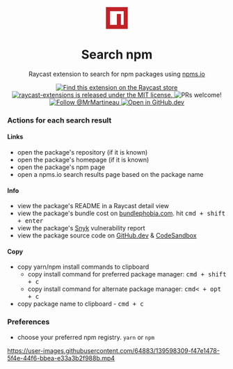 <div align="center">
  <img
    src="https://github.com/mrmartineau/raycast-extensions/blob/main/search-npm/assets/command-icon.png?raw=true"
    width="50"
  />

  <h1>
    Search npm
  </h1>

Raycast extension to search for npm packages using [npms.io](https://npms.io)

  <p>
    <a href="https://www.raycast.com/mrmartineau/search-npm">
      <img src="https://img.shields.io/badge/Raycast-Store-red.svg"
        alt="Find this extension on the Raycast store"
      />
    </a>
    <a
      href="https://github.com/MrMartineau/raycast-extensions/blob/master/LICENSE"
    >
      <img
        src="https://img.shields.io/badge/license-MIT-blue.svg"
        alt="raycast-extensions is released under the MIT license."
      />
    </a>
    <img
      src="https://img.shields.io/badge/PRs-welcome-brightgreen.svg"
      alt="PRs welcome!"
    />
    <a href="https://twitter.com/intent/follow?screen_name=MrMartineau">
      <img
        src="https://img.shields.io/twitter/follow/MrMartineau.svg?label=Follow%20@MrMartineau"
        alt="Follow @MrMartineau"
      />
    </a>
    <a href="https://github.dev/mrmartineau/raycast-extensions">
      <img src="https://img.shields.io/badge/Open_in-GitHub.dev-red.svg"
        alt="Open in GitHub.dev"
      />
    </a>
  </p>
</div>

### Actions for each search result

#### Links

- open the package's repository (if it is known)
- open the package's homepage (if it is known)
- open the package's npm page
- open a npms.io search results page based on the package name

#### Info

- view the package's README in a Raycast detail view
- view the package's bundle cost on [bundlephobia.com](https://bundlephobia.com). hit <kbd>cmd + shift + enter</kbd>
- view the package's [Snyk](https://snyk.io) vulnerability report
- view the package source code on [GitHub.dev](https://github.dev) & [CodeSandbox](https://codesandbox.io)

#### Copy

- copy yarn/npm install commands to clipboard
  - copy install command for preferred package manager: <kbd>cmd + shift + c</kbd>
  - copy install command for alternate package manager: <kbd>cmd< + opt + c</kbd>
- copy package name to clipboard - <kbd>cmd + c</kbd>

### Preferences

- choose your preferred npm registry. `yarn` or `npm`

https://user-images.githubusercontent.com/64883/139598309-f47e1478-5f4e-44f6-bbea-e33a3b2f988b.mp4
